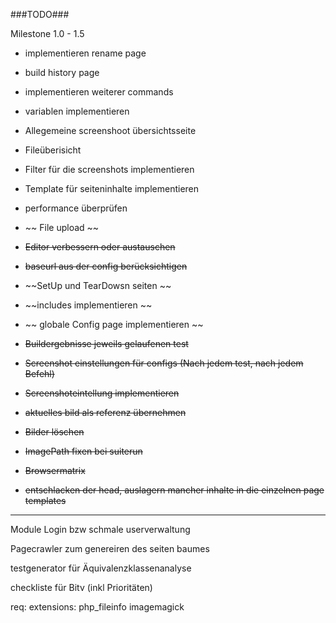 ###TODO###

Milestone 1.0 - 1.5
    
* implementieren rename page
* build history page
* implementieren weiterer commands
* variablen implementieren
* Allegemeine screenshoot übersichtsseite
* Fileüberisicht
* Filter für die screenshots implementieren
* Template für seiteninhalte implementieren
* performance überprüfen


* ~~ File upload ~~
* ~~Editor verbessern oder austauschen~~
* ~~baseurl aus der config berücksichtigen~~
* ~~SetUp und TearDowsn seiten ~~
* ~~includes implementieren ~~
* ~~ globale Config page implementieren ~~
* ~~Buildergebnisse jeweils gelaufenen test~~
* ~~Screenshot einstellungen für configs (Nach jedem test, nach jedem Befehl)~~
* ~~Screenshoteintellung implementieren~~
* ~~aktuelles bild als referenz übernehmen~~
* ~~Bilder löschen~~
* ~~ImagePath fixen bei suiterun~~
* ~~Browsermatrix~~
* ~~entschlacken der head, auslagern mancher inhalte in die einzelnen page templates~~

---
Module
Login bzw schmale userverwaltung

Pagecrawler zum genereiren des seiten baumes

testgenerator für Äquivalenzklassenanalyse

checkliste für Bitv (inkl Prioritäten)


req:
extensions:
php_fileinfo
imagemagick
